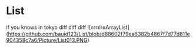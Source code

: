 # List
if you knows in tokyo diff diff diff
![การบ้านArrayList] (https://github.com/bauid123/List/blob/d88602f79ea6382b4867f7d77d811e904358c7a6/Picture/List013.PNG)
